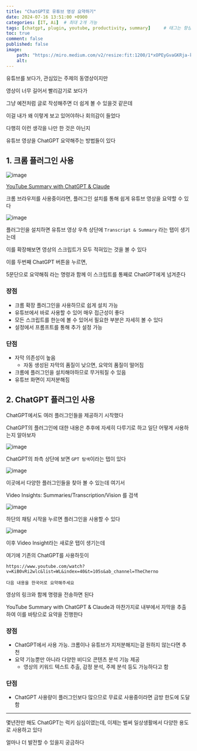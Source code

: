 ```yaml
---
title: "ChatGPT로 유튜브 영상 요약하기"
date: 2024-07-16 13:51:00 +0900
categories: [IT, Ai]  # 최대 2개 가능
tags: [chatgpt, plugin, youtube, productivity, summary]     # 태그는 항상 소문자로 작성할 것
toc: true
comment: false
published: false
image:
    path: "https://miro.medium.com/v2/resize:fit:1200/1*xOPEyGvaGKRja-k3eDyCMw.png"
    alt: 
---
```


유튜브를 보다가, 관심있는 주제의 동영상이지만

영상이 너무 길어서 빨리감기로 보다가 

그냥 예전처럼 글로 작성해주면 더 쉽게 볼 수 있을것 같은데

이걸 내가 왜 이렇게 보고 있어야하나 회의감이 들었다

다행히 이런 생각을 나만 한 것은 아닌지

유튜브 영상을 ChatGPT 요약해주는 방법들이 있다

## 1. 크롬 플러그인 사용

![image](https://github.com/user-attachments/assets/d48d389f-cb86-4eb1-8724-f22160e4dbb6)

[YouTube Summary with ChatGPT & Claude](https://chromewebstore.google.com/detail/youtube-summary-with-chat/nmmicjeknamkfloonkhhcjmomieiodli)

크롬 브라우저를 사용중이라면, 플러그인 설치를 통해 쉽게 유튜브 영상을 요약할 수 있다

![image](https://github.com/user-attachments/assets/e54239f6-cae5-4c55-8afa-1d0296fe5c36)

플러그인을 설치하면 유튜브 영상 우측 상단에 `Transcript & Summary` 라는 탭이 생기는데

이를 확장해보면 영상의 스크립트가 모두 적혀있는 것을 볼 수 있다

이를 두번째 ChatGPT 버튼을 누르면, 

5문단으로 요약해줘 라는 명령과 함께 이 스크립트를 통째로 ChatGPT에게 넘겨준다

### 장점

- 크롬 확장 플러그인을 사용하므로 쉽게 설치 가능
- 유튜브에서 바로 사용할 수 있어 매우 접근성이 좋다
- 모든 스크립트를 한눈에 볼 수 있어서 필요한 부분은 자세히 볼 수 있다
- 설정에서 프롬프트를 통해 추가 설정 가능

### 단점
- 자막 의존성이 높음
    - 자동 생성된 자막의 품질이 낮으면, 요약의 품질이 떨어짐
- 크롬에 플러그인을 설치해야하므로 무거워질 수 있음
- 유튜브 화면이 지저분해짐

## 2. ChatGPT 플러그인 사용

ChatGPT에서도 여러 플러그인들을 제공하기 시작했다

ChatGPT의 플러그인에 대한 내용은 추후에 자세히 다루기로 하고 일단 어떻게 사용하는지 알아보자

![image](https://github.com/user-attachments/assets/d0271e2a-979f-410d-a929-ee68d2130dd0)

ChatGPT의 좌측 상단에 보면 `GPT 탐색`이라는 탭이 있다 

![image](https://github.com/user-attachments/assets/2c70d52d-5a75-43c7-92a4-d49b827f729f)

이곳에서 다양한 플러그인들을 찾아 볼 수 있는데 여기서 

Video Insights: Summaries/Transcription/Vision 를 검색

![image](https://github.com/user-attachments/assets/3c1a4ed1-0b07-425d-9eca-680220680004)

하단의 채팅 시작을 누르면 플러그인을 사용할 수 있다

![image](https://github.com/user-attachments/assets/73f5150d-f5e5-4ae6-9d7b-f06ba7cfe2be)

이후 Video Insight라는 새로운 탭이 생기는데

여기에 기존의 ChatGPT를 사용하듯이 

```
https://www.youtube.com/watch?v=KiB0vRi2wlc&list=WL&index=40&t=105s&ab_channel=TheCherno

다음 내용을 한국어로 요약해주세요
```
영상의 링크와 함께 명령을 전송하면 된다

YouTube Summary with ChatGPT & Claude과 마찬가지로 내부에서 자막을 추출하여 이를 바탕으로 요약을 진행한다

### 장점
- ChatGPT에서 사용 가능. 크롬이나 유튜브가 지저분해지는걸 원하지 않는다면 추천
- 요약 기능뿐만 아니라 다양한 비디오 콘텐츠 분석 기능 제공
    - 영상의 키워드 텍스트 추출, 감정 분석, 주제 분석 등도 가능하다고 함 

### 단점
- ChatGPT 사용량이 플러그인보다 많으므로 무료로 사용중이라면 금방 한도에 도달함

---

몇년전만 해도 ChatGPT는 럭키 심심이였는데, 이제는 벌써 일상생활에서 다양한 용도로 사용하고 있다

얼마나 더 발전할 수 있을지 궁금하다